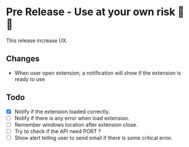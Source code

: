 # Pre Release - Use at your own risk 🎉 🎉

This release increase UX.

## Changes

- When user open extension, a notification will show if the extension is ready to use

## Todo

- [x] Notify if the extension loaded correctly.
- [ ] Notify if there is any error when load extension.
- [ ] Remember windows location after extension close.
- [ ] Try to check if the API need PORT ?
- [ ] Show alert telling user to send email if there is some critical error.
